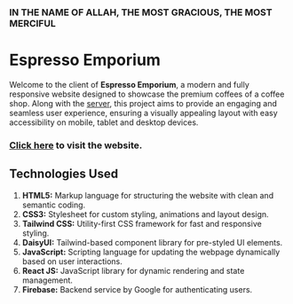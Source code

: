 ### IN THE NAME OF ALLAH, THE MOST GRACIOUS, THE MOST MERCIFUL

# Espresso Emporium

Welcome to the client of **Espresso Emporium**, a modern and fully responsive website designed to showcase the premium coffees of a coffee shop. Along with the [server](https://github.com/Sajjad1007/espresso-emporium-server), this project aims to provide an engaging and seamless user experience, ensuring a visually appealing layout with easy accessibility on mobile, tablet and desktop devices.

### [Click here](https://espresso-emporium-by-sajjadur-rahman.netlify.app/) to visit the website.

## Technologies Used

1. **HTML5:** Markup language for structuring the website with clean and semantic coding.
2. **CSS3:** Stylesheet for custom styling, animations and layout design.
3. **Tailwind CSS:** Utility-first CSS framework for fast and responsive styling.
4. **DaisyUI:** Tailwind-based component library for pre-styled UI elements.
5. **JavaScript:** Scripting language for updating the webpage dynamically based on user interactions.
6. **React JS:** JavaScript library for dynamic rendering and state management.
7. **Firebase:** Backend service by Google for authenticating users.
